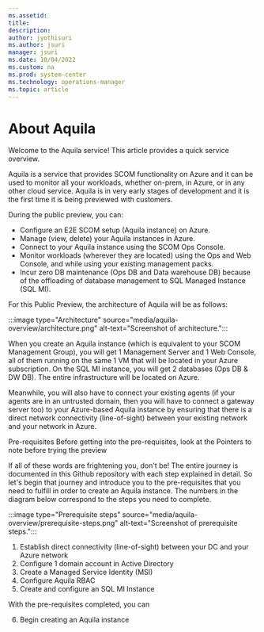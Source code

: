 ```yaml
---
ms.assetid: 
title: 
description: 
author: jyothisuri
ms.author: jsuri
manager: jsuri
ms.date: 10/04/2022
ms.custom: na
ms.prod: system-center
ms.technology: operations-manager
ms.topic: article
---
```


# About Aquila

Welcome to the Aquila service! This article provides a quick service overview.

Aquila is a service that provides SCOM functionality on Azure and it can be used to monitor all your workloads, whether on-prem, in Azure, or in any other cloud service. Aquila is in very early stages of development and it is the first time it is being previewed with customers.

During the public preview, you can:

- Configure an E2E SCOM setup (Aquila instance) on Azure.
- Manage (view, delete) your Aquila instances in Azure.
- Connect to your Aquila instance using the SCOM Ops Console.
- Monitor workloads (wherever they are located) using the Ops and Web Console, and while using your existing management packs.
- Incur zero DB maintenance (Ops DB and Data warehouse DB) because of the offloading of database management to SQL Managed Instance (SQL MI).

For this Public Preview, the architecture of Aquila will be as follows:

:::image type="Architecture" source="media/aquila-overview/architecture.png" alt-text="Screenshot of architecture.":::

When you create an Aquila instance (which is equivalent to your SCOM Management Group), you will get 1 Management Server and 1 Web Console, all of them running on the same 1 VM that will be located in your Azure subscription. On the SQL MI instance, you will get 2 databases (Ops DB & DW DB). The entire infrastructure will be located on Azure.

Meanwhile, you will also have to connect your existing agents (if your agents are in an untrusted domain, then you will have to connect a gateway server too) to your Azure-based Aquila instance by ensuring that there is a direct network connectivity (line-of-sight) between your existing network and your network in Azure.

Pre-requisites
Before getting into the pre-requisites, look at the Pointers to note before trying the preview

If all of these words are frightening you, don't be! The entire journey is documented in this Github repository with each step explained in detail. So let's begin that journey and introduce you to the pre-requisites that you need to fulfill in order to create an Aquila instance. The numbers in the diagram below correspond to the steps you need to complete.

:::image type="Prerequisite steps" source="media/aquila-overview/prerequisite-steps.png" alt-text="Screenshot of prerequisite steps.":::

1. Establish direct connectivity (line-of-sight) between your DC and your Azure network
2. Configure 1 domain account in Active Directory
3. Create a Managed Service Identity (MSI)
4. Configure Aquila RBAC
5. Create and configure an SQL MI Instance

With the pre-requisites completed, you can

6. Begin creating an Aquila instance